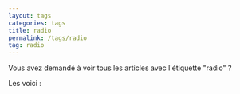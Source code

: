 ```yaml
---
layout: tags
categories: tags
title: radio
permalink: /tags/radio
tag: radio
---
```

Vous avez demandé à voir tous les articles avec l'étiquette "radio" ?

Les voici :
